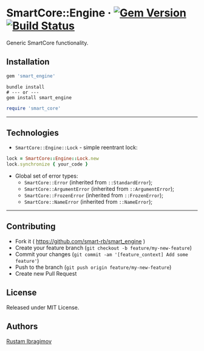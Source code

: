 # SmartCore::Engine &middot; [![Gem Version](https://badge.fury.io/rb/smart_engine.svg)](https://badge.fury.io/rb/smart_engine) [![Build Status](https://travis-ci.org/smart-rb/smart_engine.svg?branch=master)](https://travis-ci.org/smart-rb/smart_engine)

Generic SmartCore functionality.

## Installation

```ruby
gem 'smart_engine'
```

```shell
bundle install
# --- or ---
gem install smart_engine
```

```ruby
require 'smart_core'
```

---

## Technologies

- `SmartCore::Engine::Lock` - simple reentrant lock:

```ruby
lock = SmartCore::Engine::Lock.new
lock.synchronize { your_code }
```

- Global set of error types:
  - `SmartCore::Error` (inherited from `::StandardError`);
  - `SmartCore::ArgumentError` (inherited from `::ArgumentError`);
  - `SmartCore::FrozenError` (inherited from `::FrozenError`);
  - `SmartCore::NameError` (inherited from `::NameError`);

---

## Contributing

- Fork it ( https://github.com/smart-rb/smart_engine )
- Create your feature branch (`git checkout -b feature/my-new-feature`)
- Commit your changes (`git commit -am '[feature_context] Add some feature'`)
- Push to the branch (`git push origin feature/my-new-feature`)
- Create new Pull Request

## License

Released under MIT License.

## Authors

[Rustam Ibragimov](https://github.com/0exp)
